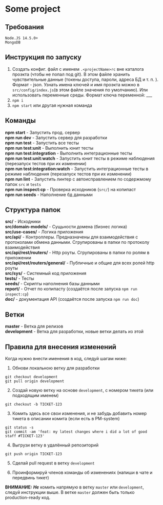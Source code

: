 # Some project

## Требования

```
Node.JS 14.5.0+
MongoDB
```
## Инструкция по запуску
1. Создать конфиг. файл с именем `.<projectName>rc` вне каталога проэкта (чтобы не попал под git). В этом файле хранить чувствительные данные (токены доступа, пароли, адреса БД и т. п. ). Формат - json. Узнать имена ключей и имя проэкта можно в `src/config/index.js`(в этом файле значения по умолчанию). Или использовать переменные среды. Формат ключа переменной: <projectName>_<envKey>__<nestedKey>
2. `npm i`
3. `npm start` или другая нужная команда

## Команды
**npm start** - Запустить прод. сервер  
**npm run dev** - Запустить сервер для разработки  
**npm run test** - Запустить все тесты  
**npm run test:unit** - Выполнить юнит тесты  
**npm run test:integration** - Выполнить интеграционные тесты  
**npm run test:unit:watch** - Запустить юнит тесты в режиме наблюдения (перезапуск тестов при их изменении)  
**npm run test:integration:watch** - Запустить интеграционные тесты в режиме наблюдения (перезапуск тестов при их изменении)  
**npm run lint** - Запустить линтер с автоисправлением по содержмому папок `src` и `tests`  
**npm run inspect:cp** - Проверка исходников (`src/`) на копипаст  
**npm run seeds** - Наполнение бд данными  

## Структура папок
**src/**  - Исходники  
**src/domain-models/**  - Сущьности домена (бизнес логика)  
**src/use-cases/**  - Логика приложения  
**src/api/**  - Контроллеры. Предназначены для взаимодействия с протоколами обмена данными. Сгрупированы в папки по протоколу взаимодействия  
**src/api/rest/routers/**  - Http роуты. Сгрупированы в папки по ролям в приложении  
**src/api/rest/routers/general/**  - Публичные и общие для всех ролей http роуты  
**src/sys/**  - Системный код  приложения  
**tests/**  - Тесты  
**seeds/**  - Скрипты наполнения базы данными  
**report/**  - Отчет по копипасту (создаётся после запуска `npm run inspect:cp`)  
**doc/**  - документация API (создаётся после запуска `npm run doc`)  

## Ветки
**master** - Ветка для релизов  
**development** - Ветка для разработки, новые ветки делать из этой  

## Правила для внесения изменений
Когда нужно внести именения в код, следуй шагам ниже:  

1. Обнови локальною ветку для разработки
```
git checkout development
git pull origin development
```
2. Создай новую ветку на основе `development`, с номером тикета (или подходящим именем)
```
git checkout -b TICKET-123
```
3. Комить здесь все свои изменения, и не забудь добавить номер тикета в описании комита (если есть в PM-system)
```
git status -s
git commit -am 'feat: my latest changes where i did a lot of good staff #TICKET-123'
```

4. Выгрузи ветку в удалённый репозиторий
```
git push origin TICKET-123
```
5. Сделай pull request в ветку `development`

6. Проинформируй членов команды об изменениях (напиши в чате и передвинь тикет)

**ВНИМАНИЕ:** ***Не*** комить напрямую в ветку `master` или `development`, следуй инструкции выше. В ветке `master` должен быть только production-ready код. 

